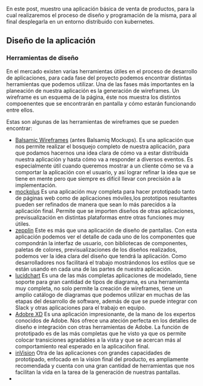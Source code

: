 En este post, muestro una aplicación básica de venta de productos, para la cual realizaremos el proceso de diseño y programación de la misma, para al final desplegarla en un entorno distribuido con kubernetes.

## Diseño de la aplicación

### Herramientas de diseño

En el mercado existen varias herramientas útiles en el proceso de desarrollo de aplicaciones, para cada fase del proyecto podemos encontrar distintas herramientas que podemos utilizar. Una de las fases más importantes en la planeación de nuestra aplicación es la generación de wireframes. Un wireframe es un esquema de la página, éste nos muestra los distintos compoenentes que se encontrarán en pantalla y cómo estarán funcionando entre ellos.

Estas son algunas de las herramientas de wireframes que se pueden encontrar:

- [Balsamic Wireframes](https://balsamiq.com/wireframes/) (antes  Balsamiq Mockups). Es una aplicación que nos permite realizar el bosquejo completo de nuestra aplicación, para que podamos hacernos una idea clara de cómo  va a estar distribuida nuestra aplicación y hasta cómo va a responder a diversos eventos. Es especialmente útil cuando queremos mostrar a un cliente cómo se va a comportar la aplicación con el usuario, y así lograr refinar la idea que se tiene en mente pero que siempre es difícil llevar con precisión a la implementación.
- [mockplus](https://www.mockplus.com) Es una aplicación muy completa para hacer prototipado tanto de páginas web como de aplicaciones móviles,los prototipos resultantes pueden ser refinados de manera que sean lo más parecidos a la aplicación final. Permite que se importen diseños de otras aplicaciones, previsualización en distintas plataformas entre otras funciones muy útiles.
- [zepplin](https://zeplin.io) Este es más que una aplicación de diseño de pantallas. Con esta aplicación podemos ver el detalle de cada uno de los componentes que compondrán la interfaz de usuario, con bibliotecas de componentes, paletas de colores, previsualizaciones de los diseños realizados, podemos ver la idea clara del diseño que tendrá la aplicación. Como desarrolladores nos facilitará el trabajo mostrándonos los estilos que se están usando en cada una de las partes de nuestra aplicación.
- [lucidchart](https://www.lucidchart.com/pages/es/ejemplos/herramienta-de-prototipos-de-sitios-web) Es una de las más completas aplicaciones de modelado,  tiene soporte para gran cantidad de tipos de diagrama, es una herramienta muy completa, no solo permite la creación de wireframes, tiene un amplio catálogo de diagramas que podemos utilizar en muchas de las etapas del desarrollo de software, además de que se puede integrar con Slack y otras aplicaciones para el trabajo en equipo.
- [Adobre XD](https://www.adobe.com/in/products/xd.html) Es una aplicación impresionante, de la mano de los expertos conocidos de Adobe. Nos ofrece una ateción perfecta en los detalles de diseño e integración con otras herramientas de Adobe. La función de prototipado es de las más completas que he visto ya que os permite colocar transiciones agradables a la vista y que se acercan más al comportamiento real esperado en la aplicaciñon final.
- [inVision](https://www.invisionapp.com/studio) Otra de las aplicaciones con grandes capacidades de prototipado, enfocado en la vision final del producto, es ampliamente recomendada y cuenta con una gran cantidad de herramientas que nos facilitan la vida en la tarea de la generación de nuestras pantallas.
- 